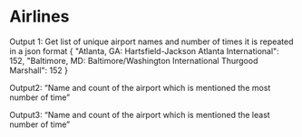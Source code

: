 # Airlines


Output 1: Get list of unique airport names and number of times it is repeated in a json format
{
"Atlanta, GA: Hartsfield-Jackson Atlanta International": 152,
"Baltimore, MD: Baltimore/Washington International Thurgood Marshall": 152
}

Output2: “Name and count of the airport which is mentioned the most number of time”

Output3: “Name and count of the airport which is mentioned the least number of time”
